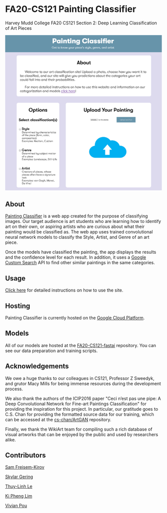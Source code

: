 # FA20-CS121 Painting Classifier
Harvey Mudd College FA20 CS121 Section 2: Deep Learning Classification of Art Pieces

<img style="width:60vw" src="README_Screenshot.png">


## About
[Painting Classifier](https://arctic-anvil-294604.wn.r.appspot.com/) is a web app created for the purpose of classifying images. Our target audience is art students who are learning how to identify art on their own, or aspiring artists who are curious about what their painting would be classified as. The web app uses trained convolutional neural network models to classify the Style, Artist, and Genre of an art piece. 

Once the models have classified the painting, the app displays the results and the confidence level for each result. In addition, it uses a [Google Custom Search](https://developers.google.com/custom-search/v1/overview) API to find other similar paintings in the same categories.


## Usage
[Click here](https://arctic-anvil-294604.wn.r.appspot.com/instructions) for detailed instructions on how to use the site.


## Hosting
Painting Classifier is currently hosted on the [Google Cloud Platform](https://console.cloud.google.com/appengine/start).


## Models

All of our models are hosted at the
[FA20-CS121-fastai](https://www.github.com/kiphenglim/FA20-CS121-fastai)
repository. You can see our data preparation and training scripts.


## Acknowledgements

We owe a huge thanks to our colleagues in CS121, Professor Z Sweedyk,
and grutor Macy Mills for being immense resources during the
development process.

We also thank the authors of the ICIP2016 paper "Ceci n’est pas une
pipe: A Deep Convolutional Network for Fine-art Paintings
Classification" for providing the inspiration for this project. In
particular, our gratitude goes to C.S. Chan for providing the
formatted source data for our training, which can be accessed at the
[cs-chan/ArtGAN](https://github.com/cs-chan/ArtGAN) repository.

Finally, we thank the WikiArt team for compiling such a rich database
of visual artworks that can be enjoyed by the public and used by
researchers alike.


## Contributors
[Sam Freisem-Kirov](https://github.com/Sfreisem-Kirov) 

[Skylar Gering](https://github.com/skygering)

[Thuy-Linh Le](https://github.com/TLinhTCDLAL)

[Ki Pheng Lim](https://github.com/kiphenglim)

[Vivian Pou](https://github.com/vivpou)

